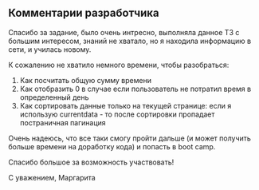 ## Комментарии разработчика

Спасибо за задание, было очень интресно, выполняла данное ТЗ с большим интересом, знаний не хватало, но я находила информацию в сети, и училась новому.

К сожалению не хватило немного времени, чтобы разобраться: 
1. Как посчитать общую сумму времени 
2. Как отобразить 0 в случае если пользователь не потратил время в определенный день
3. Как сортировать данные только на текущей странице: если я использую currentdata - то после сортировки пропадает постраничная пагинация

Очень надеюсь, что все таки смогу пройти дальше (и может получить больше времени на доработку кода) и попасть в boot camp.

Спасибо большое за возможность участвовать!

С уважением,
Маргарита
